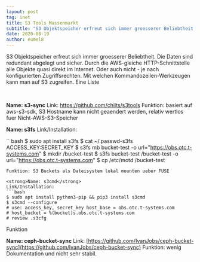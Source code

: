 ```yaml
---
layout: post
tag: inet
title: S3 Tools Massenmarkt
subtitle: "S3 Objektspeicher erfreut sich immer groesserer Beliebtheit. Die Daten sind redundant abgelegt und sicher. Durch die AWS-gleiche HTTP-Schnittstelle alle Objekte quasi direkt im Internet. Oder auch nicht - je nach konfigurierten Zugriffsrechten. Mit&hellip;"
date: 2020-08-19
author: eumel8
---
```


S3 Objektspeicher erfreut sich immer groesserer Beliebtheit. Die Daten sind redundant abgelegt und sicher. Durch die AWS-gleiche HTTP-Schnittstelle alle Objekte quasi direkt im Internet. Oder auch nicht - je nach konfigurierten Zugriffsrechten. Mit welchen Kommandozeilen-Werkzeugen kann man auf S3 zugreifen. Eine Liste
 
<br/>

<strong>Name: s3-sync</strong>
Link: https://github.com/chilts/s3tools
Funktion: basiert auf aws-s3-sdk, S3 Hostname kann nicht geaendert werden, relativ wertlos fuer Nicht-AWS-S3-Speicher

<strong>Name: s3fs</strong>
Link/Installation: 

`` bash
$ sudo apt install s3fs
$ cat ~/.passwd-s3fs
ACCESS_KEY:SECRET_KEY
$ s3fs mb bucket-test -o url="https://obs.otc.t-systems.com"
$ mkdir /bucket-test
$ s3fs bucket-test /bucket-test -o url="https://obs.otc.t-systems.com"
$ cp /etc/motd /bucket-test
```
Funktion: S3 Buckets als Dateisystem lokal mounten ueber FUSE

<strong>Name: s3cmd</strong>
Link/Installation: 
```bash
$ sudo apt install python3-pip && pip3 install s3cmd
$ s3cmd --configure
# use: access_key, secret_key host_base = obs.otc.t-systems.com
# host_bucket = %(bucket)s.obs.otc.t-systems.com
# review .s3cfg
```
Funktion

<strong>Name: ceph-bucket-sync</strong>
Link: [https://github.com/IvanJobs/ceph-bucket-sync](https://github.com/IvanJobs/ceph-bucket-sync)
Funktion: wenig Dokumentation und nicht sehr stabil.
